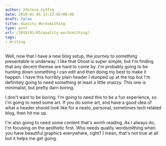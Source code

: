 ```yaml
---
author: 2dsteve_ty3fxq
date: 2018-01-05 13:23:02+00:00
draft: false
title: Quality Wordsmithing
type: post
url: /2018/01/05/quality-wordsmithing/
tags:
- Writing
---
```


Well, now that I have a new blog setup, the journey to something presentable is underway. I like that Ghost is super simple, but I'm finding that any decent themse are hard to come by. I'm probably going to be hunting down something I can edit and then doing my best to make it happen. I have this horribly plain header I dumped up at the top but I'm definitely going to need something at least a little snazzy. This one is minimalist, but pretty darn boring.

I don't want to be boring. I'm going to need this to be a fun experience, so I'm going to need some art. If you do some art, and have a good idea of what a header should look like for a neato, personal, sometimes tech related blog, then hit me up.

I'm also going to need some content that's worth reading. As I always do, I'm focusing on the aesthetic first. Who needs quality wordsmithing when you have beautiful graphics everywhere, right? I mean, that's not true at all but it helps me get going.
